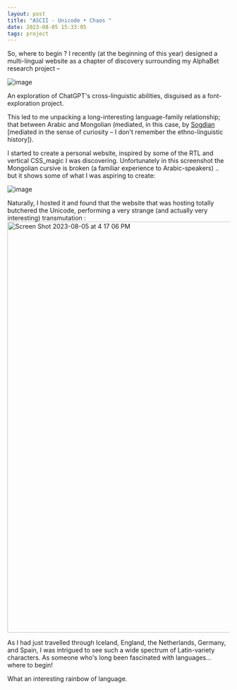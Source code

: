 ```yaml
---
layout: post
title: "ASCII - Unicode • Chaos "
date: 2023-08-05 15:33:05
tags: project
---
```


So, where to begin ? 
I recently (at the beginning of this year) designed a multi-lingual website as a chapter of discovery surrounding my AlphaBet research project – 

![image](https://github.com/rrshaban/rrshaban.github.io/assets/9829375/df6bf6dc-fcb2-47e5-a279-789a5ff6cb19)

An exploration of ChatGPT's cross-linguistic abilities, disguised as a font-exploration project. 

This led to me unpacking a long-interesting language-family relationship; that between Arabic and Mongolian (mediated, in this case, by [Sogdian](https://docs.google.com/document/d/1zxkcKc0CDzGnOwiAFtkB61T2fSUwabnlgmSIbl8vP9Y/edit?usp=sharing) [mediated in the sense of curiosity – I don't remember the ethno-linguistic history]). 

I started to create a personal website, inspired by some of the RTL and vertical CSS_magic I was discovering. Unfortunately in this screenshot the Mongolian cursive is broken (a familiar experience to Arabic-speakers) .. but it shows some of what I was aspiring to create: 


![image](https://github.com/rrshaban/rrshaban.github.io/assets/9829375/3fbedc2e-5dde-404f-8a49-e9efc0164fbb)


Naturally, I hosted it and found that the website that was hosting totally butchered the Unicode, performing a very strange (and actually very interesting) transmutation : 
<img width="932" alt="Screen Shot 2023-08-05 at 4 17 06 PM" src="https://github.com/rrshaban/rrshaban.github.io/assets/9829375/1d42ec58-770a-4643-8ed9-f02682248e9b">

As I had just travelled through Iceland, England, the Netherlands, Germany, and Spain, I was intrigued to see such a wide spectrum of Latin-variety characters. As someone who's long been fascinated with languages... where to begin! 

What an interesting rainbow of language. 




